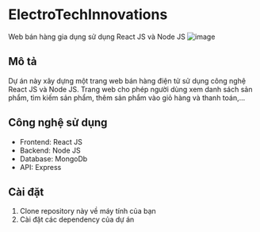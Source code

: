 # ElectroTechInnovations
Web bán hàng gia dụng sử dụng React JS và Node JS
![image](https://github.com/vovanhung-dev/ElectroTechInnovations/assets/67744712/4de17340-05d4-46a6-8f1f-570f8522d76a)

## Mô tả

Dự án này xây dựng một trang web bán hàng điện tử sử dụng công nghệ React JS và Node JS. Trang web cho phép người dùng xem danh sách sản phẩm, tìm kiếm sản phẩm, thêm sản phẩm vào giỏ hàng và thanh toán,...

## Công nghệ sử dụng

* Frontend: React JS
* Backend: Node JS
* Database: MongoDb
* API: Express

## Cài đặt

1. Clone repository này về máy tính của bạn
2. Cài đặt các dependency của dự án
